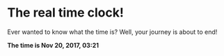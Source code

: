 # The real time clock!

Ever wanted to know what the time is? Well, your journey is about to end!

**The time is Nov 20, 2017, 03:21**